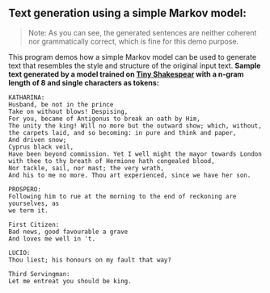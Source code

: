 ## Text generation using a simple Markov model:
> Note: As you can see, the generated sentences are neither coherent nor grammatically correct, which is fine for this demo purpose.  

This program demos how a simple Markov model can be used to generate text that resembles the style and structure of the original input text. **Sample text generated by a model trained on [Tiny Shakespear](https://raw.githubusercontent.com/karpathy/char-rnn/master/data/tinyshakespeare/input.txt) with a n-gram length of 8 and single  characters as tokens:**
```
KATHARINA:
Husband, be not in the prince
Take on without blows! Despising,
For you, became of Antigonus to break an oath by Him,
The unity the king! Will no more but the outward show; which, without,
the carpets laid, and so becoming: in pure and think and paper,
And driven snow;
Cyprus black veil,
Have been beyond commission. Yet I well might the mayor towards London with thee to thy breath of Hermione hath congealed blood,
Nor tackle, sail, nor mast; the very wrath,
And his to me no more. Thou art experienced, since we have her son.

PROSPERO:
Following him to rue at the morning to the end of reckoning are yourselves, as
we term it.

First Citizen:
Bad news, good favourable a grave
And loves me well in 't.

LUCIO:
Thou liest; his honours on my fault that way?

Third Servingman:
Let me entreat you should be king.
```
